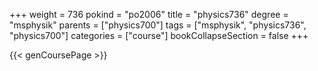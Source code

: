 +++
weight = 736
pokind = "po2006"
title = "physics736"
degree = "msphysik"
parents = ["physics700"]
tags = ["msphysik", "physics736", "physics700"]
categories = ["course"]
bookCollapseSection = false
+++

{{< genCoursePage >}}
